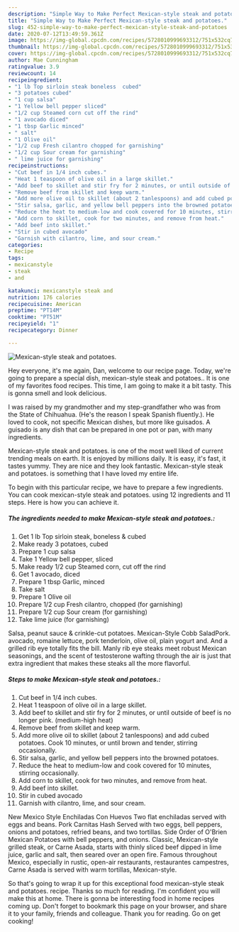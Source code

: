 ```yaml
---
description: "Simple Way to Make Perfect Mexican-style steak and potatoes."
title: "Simple Way to Make Perfect Mexican-style steak and potatoes."
slug: 452-simple-way-to-make-perfect-mexican-style-steak-and-potatoes
date: 2020-07-12T13:49:59.361Z
image: https://img-global.cpcdn.com/recipes/5728010999693312/751x532cq70/mexican-style-steak-and-potatoes-recipe-main-photo.jpg
thumbnail: https://img-global.cpcdn.com/recipes/5728010999693312/751x532cq70/mexican-style-steak-and-potatoes-recipe-main-photo.jpg
cover: https://img-global.cpcdn.com/recipes/5728010999693312/751x532cq70/mexican-style-steak-and-potatoes-recipe-main-photo.jpg
author: Mae Cunningham
ratingvalue: 3.9
reviewcount: 14
recipeingredient:
- "1 lb Top sirloin steak boneless  cubed"
- "3 potatoes cubed"
- "1 cup salsa"
- "1 Yellow bell pepper sliced"
- "1/2 cup Steamed corn cut off the rind"
- "1 avocado diced"
- "1 tbsp Garlic minced"
- " salt"
- "1 Olive oil"
- "1/2 cup Fresh cilantro chopped for garnishing"
- "1/2 cup Sour cream for garnishing"
- " lime juice for garnishing"
recipeinstructions:
- "Cut beef in 1/4 inch cubes."
- "Heat 1 teaspoon of olive oil in a large skillet."
- "Add beef to skillet and stir fry for 2 minutes, or until outside of beef is no longer pink. (medium-high heat)"
- "Remove beef from skillet and keep warm."
- "Add more olive oil to skillet (about 2 tanlespoons) and add cubed potatoes. Cook 10 minutes, or until brown and tender, stirring occasionally."
- "Stir salsa, garlic, and yellow bell peppers into the browned potatoes."
- "Reduce the heat to medium-low and cook covered for 10 minutes, stirring occasionally."
- "Add corn to skillet, cook for two minutes, and remove from heat."
- "Add beef into skillet."
- "Stir in cubed avocado"
- "Garnish with cilantro, lime, and sour cream."
categories:
- Recipe
tags:
- mexicanstyle
- steak
- and

katakunci: mexicanstyle steak and 
nutrition: 176 calories
recipecuisine: American
preptime: "PT14M"
cooktime: "PT51M"
recipeyield: "1"
recipecategory: Dinner

---
```



![Mexican-style steak and potatoes.](https://img-global.cpcdn.com/recipes/5728010999693312/751x532cq70/mexican-style-steak-and-potatoes-recipe-main-photo.jpg)

Hey everyone, it's me again, Dan, welcome to our recipe page. Today, we're going to prepare a special dish, mexican-style steak and potatoes.. It is one of my favorites food recipes. This time, I am going to make it a bit tasty. This is gonna smell and look delicious.

I was raised by my grandmother and my step-grandfather who was from the State of Chihuahua. (He&#39;s the reason I speak Spanish fluently.). He loved to cook, not specific Mexican dishes, but more like guisados. A guisado is any dish that can be prepared in one pot or pan, with many ingredients.

Mexican-style steak and potatoes. is one of the most well liked of current trending meals on earth. It is enjoyed by millions daily. It is easy, it's fast, it tastes yummy. They are nice and they look fantastic. Mexican-style steak and potatoes. is something that I have loved my entire life.


To begin with this particular recipe, we have to prepare a few ingredients. You can cook mexican-style steak and potatoes. using 12 ingredients and 11 steps. Here is how you can achieve it.

<!--inarticleads1-->

##### The ingredients needed to make Mexican-style steak and potatoes.:

1. Get 1 lb Top sirloin steak, boneless &amp; cubed
1. Make ready 3 potatoes, cubed
1. Prepare 1 cup salsa
1. Take 1 Yellow bell pepper, sliced
1. Make ready 1/2 cup Steamed corn, cut off the rind
1. Get 1 avocado, diced
1. Prepare 1 tbsp Garlic, minced
1. Take  salt
1. Prepare 1 Olive oil
1. Prepare 1/2 cup Fresh cilantro, chopped (for garnishing)
1. Prepare 1/2 cup Sour cream (for garnishing)
1. Take  lime juice (for garnishing)


Salsa, peanut sauce &amp; crinkle-cut potatoes. Mexican-Style Cobb SaladPork. avocado, romaine lettuce, pork tenderloin, olive oil, plain yogurt and. And a grilled rib eye totally fits the bill. Manly rib eye steaks meet robust Mexican seasonings, and the scent of testosterone wafting through the air is just that extra ingredient that makes these steaks all the more flavorful. 

<!--inarticleads2-->

##### Steps to make Mexican-style steak and potatoes.:

1. Cut beef in 1/4 inch cubes.
1. Heat 1 teaspoon of olive oil in a large skillet.
1. Add beef to skillet and stir fry for 2 minutes, or until outside of beef is no longer pink. (medium-high heat)
1. Remove beef from skillet and keep warm.
1. Add more olive oil to skillet (about 2 tanlespoons) and add cubed potatoes. Cook 10 minutes, or until brown and tender, stirring occasionally.
1. Stir salsa, garlic, and yellow bell peppers into the browned potatoes.
1. Reduce the heat to medium-low and cook covered for 10 minutes, stirring occasionally.
1. Add corn to skillet, cook for two minutes, and remove from heat.
1. Add beef into skillet.
1. Stir in cubed avocado
1. Garnish with cilantro, lime, and sour cream.


New Mexico Style Enchiladas Con Huevos Two flat enchiladas served with eggs and beans. Pork Carnitas Hash Served with two eggs, bell peppers, onions and potatoes, refried beans, and two tortillas. Side Order of O&#39;Brien Mexican Potatoes with bell peppers, and onions. Classic, Mexican-style grilled steak, or Carne Asada, starts with thinly sliced beef dipped in lime juice, garlic and salt, then seared over an open fire. Famous throughout Mexico, especially in rustic, open-air restaurants, restaurantes campestres, Carne Asada is served with warm tortillas, Mexican-style. 

So that's going to wrap it up for this exceptional food mexican-style steak and potatoes. recipe. Thanks so much for reading. I'm confident you will make this at home. There is gonna be interesting food in home recipes coming up. Don't forget to bookmark this page on your browser, and share it to your family, friends and colleague. Thank you for reading. Go on get cooking!
